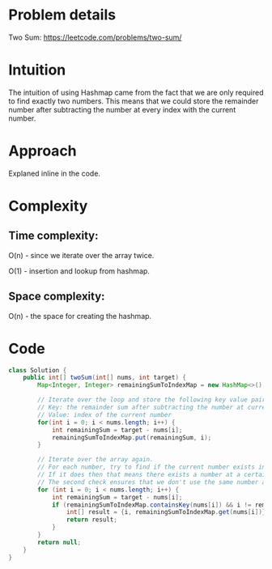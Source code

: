 # Problem details
Two Sum: https://leetcode.com/problems/two-sum/

# Intuition
<!-- Describe your first thoughts on how to solve this problem. -->
The intuition of using Hashmap came from the fact that we are only required to find exactly two numbers. This means that we could store the remainder number after subtracting the number at every index with the current number.

# Approach
<!-- Describe your approach to solving the problem. -->
Explaned inline in the code.

# Complexity
## Time complexity:
<!-- Add your time complexity here, e.g. $$O(n)$$ -->
O(n) - since we iterate over the array twice.

O(1) - insertion and lookup from hashmap.

## Space complexity:
<!-- Add your space complexity here, e.g. $$O(n)$$ -->
O(n) - the space for creating the hashmap.

# Code
```java
class Solution {
    public int[] twoSum(int[] nums, int target) {
        Map<Integer, Integer> remainingSumToIndexMap = new HashMap<>();

        // Iterate over the loop and store the following key value pair:
        // Key: the remainder sum after subtracting the number at current index from target
        // Value: index of the current number
        for(int i = 0; i < nums.length; i++) {
            int remainingSum = target - nums[i];
            remainingSumToIndexMap.put(remainingSum, i);
        }

        // Iterate over the array again.
        // For each number, try to find if the current number exists in the hashmap.
        // If it does then that means there exists a number at a certain index with the remainder value.
        // The second check ensures that we don't use the same number again.
        for (int i = 0; i < nums.length; i++) {
            int remainingSum = target - nums[i];
            if (remainingSumToIndexMap.containsKey(nums[i]) && i != remainingSumToIndexMap.get(nums[i])) {
                int[] result = {i, remainingSumToIndexMap.get(nums[i])};
                return result;
            }
        }
        return null;
    }
}
```
